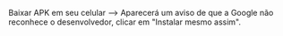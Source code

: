 Baixar APK em seu celular
--> Aparecerá um aviso de que a Google não reconhece o desenvolvedor, clicar em "Instalar mesmo assim".
